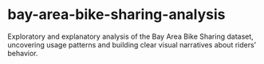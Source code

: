 # bay-area-bike-sharing-analysis
Exploratory and explanatory analysis of the Bay Area Bike Sharing dataset, uncovering usage patterns and building clear visual narratives about riders’ behavior.
